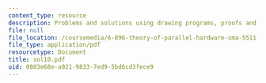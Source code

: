 ```yaml
---
content_type: resource
description: Problems and solutions using drawing programs, proofs and solutions.
file: null
file_location: /coursemedia/6-896-theory-of-parallel-hardware-sma-5511-spring-2004/0803e68ea92198337ed95bd6cd3fece9_sol10.pdf
file_type: application/pdf
resourcetype: Document
title: sol10.pdf
uid: 0803e68e-a921-9833-7ed9-5bd6cd3fece9
---
```

